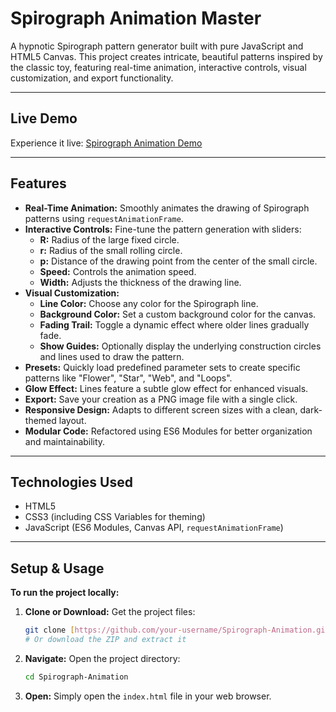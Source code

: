 # Spirograph Animation Master

A hypnotic Spirograph pattern generator built with pure JavaScript and HTML5 Canvas. This project creates intricate, beautiful patterns inspired by the classic toy, featuring real-time animation, interactive controls, visual customization, and export functionality.

---

##  Live Demo

Experience it live: [Spirograph Animation Demo](https://moalimirinfinity.github.io/SPIRO_MASTER/)

---

##  Features

* **Real-Time Animation:** Smoothly animates the drawing of Spirograph patterns using `requestAnimationFrame`.
* **Interactive Controls:** Fine-tune the pattern generation with sliders:
    * **R:** Radius of the large fixed circle.
    * **r:** Radius of the small rolling circle.
    * **p:** Distance of the drawing point from the center of the small circle.
    * **Speed:** Controls the animation speed.
    * **Width:** Adjusts the thickness of the drawing line.
* **Visual Customization:**
    * **Line Color:** Choose any color for the Spirograph line.
    * **Background Color:** Set a custom background color for the canvas.
    * **Fading Trail:** Toggle a dynamic effect where older lines gradually fade.
    * **Show Guides:** Optionally display the underlying construction circles and lines used to draw the pattern.
* **Presets:** Quickly load predefined parameter sets to create specific patterns like "Flower", "Star", "Web", and "Loops".
* **Glow Effect:** Lines feature a subtle glow effect for enhanced visuals.
* **Export:** Save your creation as a PNG image file with a single click.
* **Responsive Design:** Adapts to different screen sizes with a clean, dark-themed layout.
* **Modular Code:** Refactored using ES6 Modules for better organization and maintainability.

---

##  Technologies Used

* HTML5
* CSS3 (including CSS Variables for theming)
* JavaScript (ES6 Modules, Canvas API, `requestAnimationFrame`)

---

##  Setup & Usage

**To run the project locally:**

1.  **Clone or Download:** Get the project files:
    ```bash
    git clone [https://github.com/your-username/Spirograph-Animation.git](https://www.google.com/search?q=https://github.com/your-username/Spirograph-Animation.git)
    # Or download the ZIP and extract it
    ```
2.  **Navigate:** Open the project directory:
    ```bash
    cd Spirograph-Animation
    ```
3.  **Open:** Simply open the `index.html` file in your web browser.



